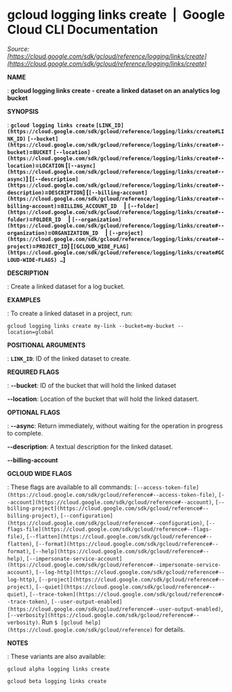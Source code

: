 # gcloud logging links create  |  Google Cloud CLI Documentation

*Source: [https://cloud.google.com/sdk/gcloud/reference/logging/links/create](https://cloud.google.com/sdk/gcloud/reference/logging/links/create)*

**NAME**

: **gcloud logging links create - create a linked dataset on an analytics log bucket**

**SYNOPSIS**

: **`gcloud logging links create` `[LINK_ID](https://cloud.google.com/sdk/gcloud/reference/logging/links/create#LINK_ID)` `[--bucket](https://cloud.google.com/sdk/gcloud/reference/logging/links/create#--bucket)`=`BUCKET` `[--location](https://cloud.google.com/sdk/gcloud/reference/logging/links/create#--location)`=`LOCATION` [`[--async](https://cloud.google.com/sdk/gcloud/reference/logging/links/create#--async)`] [`[--description](https://cloud.google.com/sdk/gcloud/reference/logging/links/create#--description)`=`DESCRIPTION`] [`[--billing-account](https://cloud.google.com/sdk/gcloud/reference/logging/links/create#--billing-account)`=`BILLING_ACCOUNT_ID`     | `[--folder](https://cloud.google.com/sdk/gcloud/reference/logging/links/create#--folder)`=`FOLDER_ID`     | `[--organization](https://cloud.google.com/sdk/gcloud/reference/logging/links/create#--organization)`=`ORGANIZATION_ID`     | `[--project](https://cloud.google.com/sdk/gcloud/reference/logging/links/create#--project)`=`PROJECT_ID`] [`[GCLOUD_WIDE_FLAG](https://cloud.google.com/sdk/gcloud/reference/logging/links/create#GCLOUD-WIDE-FLAGS) …`]**

**DESCRIPTION**

: Create a linked dataset for a log bucket.

**EXAMPLES**

: To create a linked dataset in a project, run:

```
gcloud logging links create my-link --bucket=my-bucket --location=global
```

**POSITIONAL ARGUMENTS**

: **`LINK_ID`**:
ID of the linked dataset to create.

**REQUIRED FLAGS**

: **--bucket**:
ID of the bucket that will hold the linked dataset

**--location**:
Location of the bucket that will hold the linked datasert.

**OPTIONAL FLAGS**

: **--async**:
Return immediately, without waiting for the operation in progress to complete.

**--description**:
A textual description for the linked dataset.

**--billing-account**

**GCLOUD WIDE FLAGS**

: These flags are available to all commands: `[--access-token-file](https://cloud.google.com/sdk/gcloud/reference#--access-token-file)`,
`[--account](https://cloud.google.com/sdk/gcloud/reference#--account)`, `[--billing-project](https://cloud.google.com/sdk/gcloud/reference#--billing-project)`,
`[--configuration](https://cloud.google.com/sdk/gcloud/reference#--configuration)`,
`[--flags-file](https://cloud.google.com/sdk/gcloud/reference#--flags-file)`,
`[--flatten](https://cloud.google.com/sdk/gcloud/reference#--flatten)`, `[--format](https://cloud.google.com/sdk/gcloud/reference#--format)`, `[--help](https://cloud.google.com/sdk/gcloud/reference#--help)`, `[--impersonate-service-account](https://cloud.google.com/sdk/gcloud/reference#--impersonate-service-account)`,
`[--log-http](https://cloud.google.com/sdk/gcloud/reference#--log-http)`,
`[--project](https://cloud.google.com/sdk/gcloud/reference#--project)`, `[--quiet](https://cloud.google.com/sdk/gcloud/reference#--quiet)`, `[--trace-token](https://cloud.google.com/sdk/gcloud/reference#--trace-token)`, `[--user-output-enabled](https://cloud.google.com/sdk/gcloud/reference#--user-output-enabled)`,
`[--verbosity](https://cloud.google.com/sdk/gcloud/reference#--verbosity)`.
Run `$ [gcloud help](https://cloud.google.com/sdk/gcloud/reference)` for details.

**NOTES**

: These variants are also available:

```
gcloud alpha logging links create
```

```
gcloud beta logging links create
```